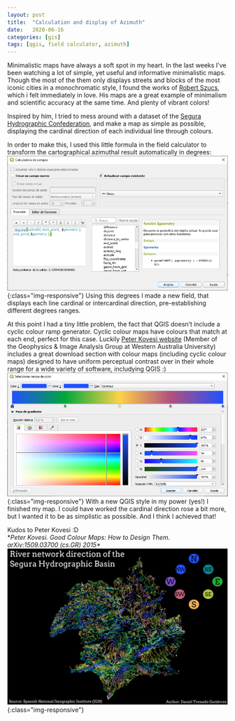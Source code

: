 ```yaml
---
layout: post
title:  "Calculation and display of Azimuth"
date:   2020-06-16 
categories: [gis]
tags: [qgis, field calculator, azimuth]
---
```


Minimalistic maps have always a soft spot in my heart. In the last weeks I’ve been watching a lot of simple, yet useful and informative minimalistic maps. Though the most of the them only displays  streets and blocks of the most iconic cities in a monochromatic style, I found the works of [Robert Szucs], which i felt immediately in love. His maps are a great example of minimalism and scientific accuracy at the same time. And plenty of vibrant colors!

Inspired by him, I tried to mess around with a dataset of the [Segura Hydrographic Confederation], and make a map as simple as possible, displaying the cardinal direction of each individual line through colours.

In order to make this, I used this little formula in the field calculator to transform the cartographical azimuthal result automatically in degrees:
![field calculator](/static/projects/direccion_cuencas_segura_1.png){:class="img-responsive"}
Using this degrees I made a new field, that displays each line cardinal or intercardinal direction, pre-establishing different degrees ranges. 

At this point I had a tiny little problem, the fact that QGIS doesn’t include a cyclic colour ramp generator. Cyclic colour maps have colours that match at each end, perfect for this case. Luckily [Peter Kovesi website] (Member of the Geophysics & Image Analysis Group at Western Australia University) includes a great download section with colour maps (including cyclic colour maps) designed to have uniform perceptual contrast over in their whole range for a wide variety of software, includying QGIS :)
![Cyclic colour](/static/projects/direccion_cuencas_segura_2.png){:class="img-responsive"}
With a new QGIS style in my power (yes!) I finished my map. I could have worked the cardinal direction rose a bit more, but I wanted it to be as simplistic as possible. And I think I achieved that!



Kudos to Peter Kovesi :D\
**Peter Kovesi. Good Colour Maps: How to Design Them.\
arXiv:1509.03700 (cs.GR) 2015\**
![map](/static/projects/direccion_cuencas_segura.png){:class="img-responsive"}


[Robert Szucs]: https://grasshoppergeography.com/
[Segura Hydrographic Confederation]: https://es.wikipedia.org/wiki/Confederaci%C3%B3n_Hidrogr%C3%A1fica_del_Segura
[Peter Kovesi website]: https://peterkovesi.com/
